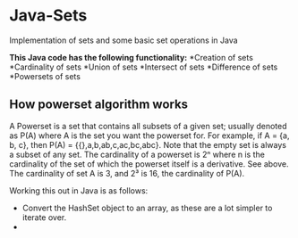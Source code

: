 # Java-Sets
Implementation of sets and some basic set operations in Java

**This Java code has the following functionality:**
    *Creation of sets
    *Cardinality of sets
    *Union of sets
    *Intersect of sets
    *Difference of sets
    *Powersets of sets



## How powerset algorithm works ##
A Powerset is a set that contains all subsets of a given set; usually denoted as P(A) where A is the set you want the powerset for.
For example, if A = {a, b, c}, then P(A) = {{},a,b,ab,c,ac,bc,abc}. Note that the empty set is always a subset of any set.
The cardinality of a powerset is 2ⁿ where n is the cardinality of the set of which the powerset itself is a derivative. See above. The cardinality of set A is 3, and 2³ is 16, the cardinality of P(A). 

Working this out in Java is as follows:
* Convert the HashSet object to an array, as these are a lot simpler to iterate over.
* 
